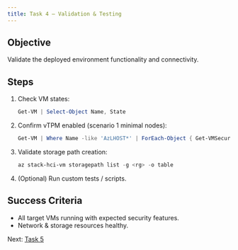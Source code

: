 ```yaml
---
title: Task 4 – Validation & Testing
---
```


## Objective
Validate the deployed environment functionality and connectivity.

## Steps
1. Check VM states:
   ```powershell
   Get-VM | Select-Object Name, State
   ```
2. Confirm vTPM enabled (scenario 1 minimal nodes):
   ```powershell
   Get-VM | Where Name -like 'AzLHOST*' | ForEach-Object { Get-VMSecurity -VMName $_.Name | Select VMName,TpmEnabled }
   ```
3. Validate storage path creation:
   ```powershell
   az stack-hci-vm storagepath list -g <rg> -o table
   ```
4. (Optional) Run custom tests / scripts.

## Success Criteria
- All target VMs running with expected security features.
- Network & storage resources healthy.

Next: [Task 5](task5.md)
